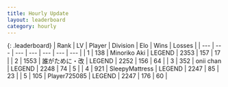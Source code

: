 ```yaml
---
title: Hourly Update
layout: leaderboard
category: hourly
---
```


{: .leaderboard}
| Rank | LV | Player | Division | Elo | Wins | Losses |
| --- | --- | --- | --- | --- | --- | --- |
| <span data-change="0">1</span> | 138 | <span title="ID: 456466">Minoriko Aki</span> | LEGEND | <span data-change="-11">2353</span> | <span data-change="2">157</span> | <span data-change="1">17</span> |
| <span data-change="0">2</span> | 1553 | <span title="ID: 451068">誰がために・改</span> | LEGEND | <span data-change="-9">2252</span> | <span data-change="3">156</span> | <span data-change="2">64</span> |
| <span data-change="1">3</span> | 352 | <span title="ID: 614761">onii chan</span> | LEGEND | <span data-change="0">2248</span> | <span data-change="0">74</span> | <span data-change="0">5</span> |
| <span data-change="1">4</span> | 921 | <span title="ID: 153129">SleepyMattress</span> | LEGEND | <span data-change="0">2247</span> | <span data-change="0">85</span> | <span data-change="0">23</span> |
| <span data-change="-2">5</span> | 105 | <span title="ID: 725085">Player725085</span> | LEGEND | <span data-change="-10">2247</span> | <span data-change="0">176</span> | <span data-change="1">60</span> |